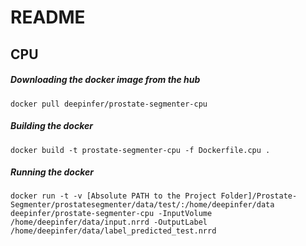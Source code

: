 # README

## CPU

##### Downloading the docker image from the hub
```
docker pull deepinfer/prostate-segmenter-cpu
```

##### Building the docker
```
docker build -t prostate-segmenter-cpu -f Dockerfile.cpu .
```

##### Running the docker
```
docker run -t -v [Absolute PATH to the Project Folder]/Prostate-Segmenter/prostatesegmenter/data/test/:/home/deepinfer/data deepinfer/prostate-segmenter-cpu -InputVolume /home/deepinfer/data/input.nrrd -OutputLabel /home/deepinfer/data/label_predicted_test.nrrd
```
